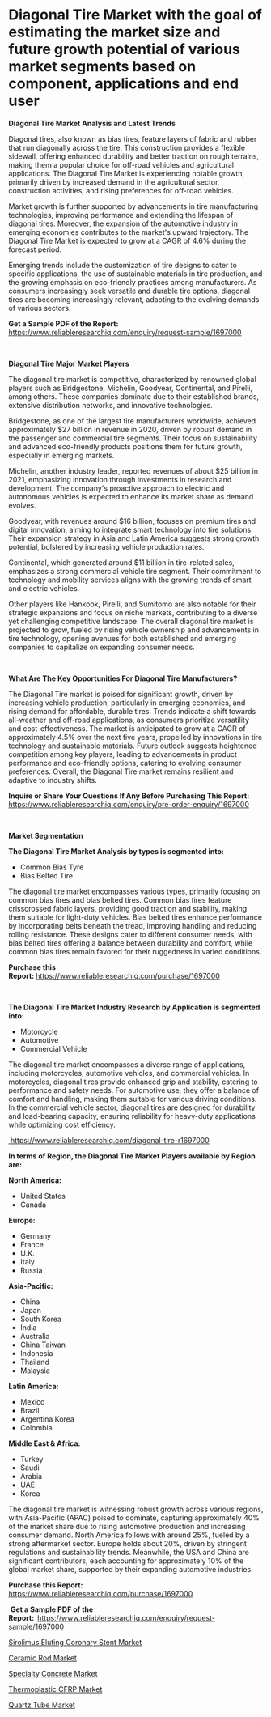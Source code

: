 <p><h1>Diagonal Tire Market with the goal of estimating the market size and future growth potential of various market segments based on component, applications and end user</h1></p><p><strong>Diagonal Tire Market Analysis and Latest Trends</strong></p>
<p><p>Diagonal tires, also known as bias tires, feature layers of fabric and rubber that run diagonally across the tire. This construction provides a flexible sidewall, offering enhanced durability and better traction on rough terrains, making them a popular choice for off-road vehicles and agricultural applications. The Diagonal Tire Market is experiencing notable growth, primarily driven by increased demand in the agricultural sector, construction activities, and rising preferences for off-road vehicles. </p><p>Market growth is further supported by advancements in tire manufacturing technologies, improving performance and extending the lifespan of diagonal tires. Moreover, the expansion of the automotive industry in emerging economies contributes to the market's upward trajectory. The Diagonal Tire Market is expected to grow at a CAGR of 4.6% during the forecast period. </p><p>Emerging trends include the customization of tire designs to cater to specific applications, the use of sustainable materials in tire production, and the growing emphasis on eco-friendly practices among manufacturers. As consumers increasingly seek versatile and durable tire options, diagonal tires are becoming increasingly relevant, adapting to the evolving demands of various sectors.</p></p>
<p><strong>Get a Sample PDF of the Report:&nbsp;</strong> <a href="https://www.reliableresearchiq.com/enquiry/request-sample/1697000?utm_campaign=99&utm_medium=2&utm_source=Github&utm_content=ia&utm_term=07112024&utm_id=diagonal-tire">https://www.reliableresearchiq.com/enquiry/request-sample/1697000</a></p>
<p>&nbsp;</p>
<p><strong>Diagonal Tire Major Market Players</strong></p>
<p><p>The diagonal tire market is competitive, characterized by renowned global players such as Bridgestone, Michelin, Goodyear, Continental, and Pirelli, among others. These companies dominate due to their established brands, extensive distribution networks, and innovative technologies.</p><p>Bridgestone, as one of the largest tire manufacturers worldwide, achieved approximately $27 billion in revenue in 2020, driven by robust demand in the passenger and commercial tire segments. Their focus on sustainability and advanced eco-friendly products positions them for future growth, especially in emerging markets.</p><p>Michelin, another industry leader, reported revenues of about $25 billion in 2021, emphasizing innovation through investments in research and development. The company's proactive approach to electric and autonomous vehicles is expected to enhance its market share as demand evolves.</p><p>Goodyear, with revenues around $16 billion, focuses on premium tires and digital innovation, aiming to integrate smart technology into tire solutions. Their expansion strategy in Asia and Latin America suggests strong growth potential, bolstered by increasing vehicle production rates.</p><p>Continental, which generated around $11 billion in tire-related sales, emphasizes a strong commercial vehicle tire segment. Their commitment to technology and mobility services aligns with the growing trends of smart and electric vehicles.</p><p>Other players like Hankook, Pirelli, and Sumitomo are also notable for their strategic expansions and focus on niche markets, contributing to a diverse yet challenging competitive landscape. The overall diagonal tire market is projected to grow, fueled by rising vehicle ownership and advancements in tire technology, opening avenues for both established and emerging companies to capitalize on expanding consumer needs.</p></p>
<p>&nbsp;</p>
<p><strong>What Are The Key Opportunities For Diagonal Tire Manufacturers?</strong></p>
<p><p>The Diagonal Tire market is poised for significant growth, driven by increasing vehicle production, particularly in emerging economies, and rising demand for affordable, durable tires. Trends indicate a shift towards all-weather and off-road applications, as consumers prioritize versatility and cost-effectiveness. The market is anticipated to grow at a CAGR of approximately 4.5% over the next five years, propelled by innovations in tire technology and sustainable materials. Future outlook suggests heightened competition among key players, leading to advancements in product performance and eco-friendly options, catering to evolving consumer preferences. Overall, the Diagonal Tire market remains resilient and adaptive to industry shifts.</p></p>
<p><strong>Inquire or Share Your Questions If Any Before Purchasing This Report:</strong> <a href="https://www.reliableresearchiq.com/enquiry/pre-order-enquiry/1697000?utm_campaign=99&utm_medium=2&utm_source=Github&utm_content=ia&utm_term=07112024&utm_id=diagonal-tire">https://www.reliableresearchiq.com/enquiry/pre-order-enquiry/1697000</a></p>
<p>&nbsp;</p>
<p><strong>Market Segmentation</strong></p>
<p><strong>The Diagonal Tire Market Analysis by types is segmented into:</strong></p>
<p><ul><li>Common Bias Tyre</li><li>Bias Belted Tire</li></ul></p>
<p><p>The diagonal tire market encompasses various types, primarily focusing on common bias tires and bias belted tires. Common bias tires feature crisscrossed fabric layers, providing good traction and stability, making them suitable for light-duty vehicles. Bias belted tires enhance performance by incorporating belts beneath the tread, improving handling and reducing rolling resistance. These designs cater to different consumer needs, with bias belted tires offering a balance between durability and comfort, while common bias tires remain favored for their ruggedness in varied conditions.</p></p>
<p><strong>Purchase this Report:&nbsp;</strong><a href="https://www.reliableresearchiq.com/purchase/1697000?utm_campaign=99&utm_medium=2&utm_source=Github&utm_content=ia&utm_term=07112024&utm_id=diagonal-tire">https://www.reliableresearchiq.com/purchase/1697000</a></p>
<p>&nbsp;</p>
<p><strong>The Diagonal Tire Market Industry Research by Application is segmented into:</strong></p>
<p><ul><li>Motorcycle</li><li>Automotive</li><li>Commercial Vehicle</li></ul></p>
<p><p>The diagonal tire market encompasses a diverse range of applications, including motorcycles, automotive vehicles, and commercial vehicles. In motorcycles, diagonal tires provide enhanced grip and stability, catering to performance and safety needs. For automotive use, they offer a balance of comfort and handling, making them suitable for various driving conditions. In the commercial vehicle sector, diagonal tires are designed for durability and load-bearing capacity, ensuring reliability for heavy-duty applications while optimizing cost efficiency.</p></p>
<p><a href="https://www.reliableresearchiq.com/diagonal-tire-r1697000?utm_campaign=99&utm_medium=2&utm_source=Github&utm_content=ia&utm_term=07112024&utm_id=diagonal-tire">&nbsp;https://www.reliableresearchiq.com/diagonal-tire-r1697000</a></p>
<p><strong>In terms of Region, the Diagonal Tire Market Players available by Region are:</strong></p>
<p>
    <p> <strong> North America: </strong>
        <ul>
            <li>United States</li>
            <li>Canada</li>
        </ul>
        </p> 
    <p> <strong> Europe: </strong>
        <ul>
            <li>Germany</li>
            <li>France</li>
            <li>U.K.</li>
            <li>Italy</li>
            <li>Russia</li>
        </ul>
        </p> 
    <p> <strong> Asia-Pacific: </strong>
        <ul>
            <li>China</li>
            <li>Japan</li>
            <li>South Korea</li>
            <li>India</li>
            <li>Australia</li>
            <li>China Taiwan</li>
            <li>Indonesia</li>
            <li>Thailand</li>
            <li>Malaysia</li>
        </ul>
        </p> 
    <p> <strong> Latin America: </strong>
        <ul>
            <li>Mexico</li>
            <li>Brazil</li>
            <li>Argentina Korea</li>
            <li>Colombia</li>
        </ul>
        </p> 
    <p> <strong> Middle East & Africa: </strong>
        <ul>
            <li>Turkey</li>
            <li>Saudi</li>
            <li>Arabia</li>
            <li>UAE</li>
            <li>Korea</li>
        </ul>
    </p>
    </p>
<p><p>The diagonal tire market is witnessing robust growth across various regions, with Asia-Pacific (APAC) poised to dominate, capturing approximately 40% of the market share due to rising automotive production and increasing consumer demand. North America follows with around 25%, fueled by a strong aftermarket sector. Europe holds about 20%, driven by stringent regulations and sustainability trends. Meanwhile, the USA and China are significant contributors, each accounting for approximately 10% of the global market share, supported by their expanding automotive industries.</p></p>
<p><strong>Purchase this Report: </strong><a href="https://www.reliableresearchiq.com/purchase/1697000?utm_campaign=99&utm_medium=2&utm_source=Github&utm_content=ia&utm_term=07112024&utm_id=diagonal-tire">https://www.reliableresearchiq.com/purchase/1697000</a></p>
<p>&nbsp;<strong>Get a Sample PDF of the Report:&nbsp;&nbsp;</strong><a href="https://www.reliableresearchiq.com/enquiry/request-sample/1697000?utm_campaign=99&utm_medium=2&utm_source=Github&utm_content=ia&utm_term=07112024&utm_id=diagonal-tire">https://www.reliableresearchiq.com/enquiry/request-sample/1697000</a></p>
<p><strong></strong></p>
<p><p><a href="https://issuu.com/reportprime-2/docs/sirolimus-eluting-coronary-stent-ma_95a2396dec9e71?utm_campaign=99&utm_medium=2&utm_source=Github&utm_content=ia&utm_term=07112024&utm_id=diagonal-tire">Sirolimus Eluting Coronary Stent Market</a></p><p><a href="https://github.com/danyelltzmol/Market-Research-Report-List-1/blob/main/ceramic-rod-market.md?utm_campaign=99&utm_medium=2&utm_source=Github&utm_content=ia&utm_term=07112024&utm_id=diagonal-tire">Ceramic Rod Market</a></p><p><a href="https://github.com/lallietva4l/Market-Research-Report-List-1/blob/main/specialty-concrete-market.md?utm_campaign=99&utm_medium=2&utm_source=Github&utm_content=ia&utm_term=07112024&utm_id=diagonal-tire">Specialty Concrete Market</a></p><p><a href="https://github.com/shebaharrifx/Market-Research-Report-List-1/blob/main/thermoplastic-cfrp-market.md?utm_campaign=99&utm_medium=2&utm_source=Github&utm_content=ia&utm_term=07112024&utm_id=diagonal-tire">Thermoplastic CFRP Market</a></p><p><a href="https://github.com/anidillnagatat/Market-Research-Report-List-1/blob/main/quartz-tube-market.md?utm_campaign=99&utm_medium=2&utm_source=Github&utm_content=ia&utm_term=07112024&utm_id=diagonal-tire">Quartz Tube Market</a></p></p>